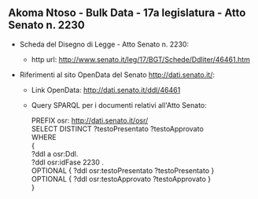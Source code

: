 ## Akoma Ntoso - Bulk Data - 17a legislatura - Atto Senato n. 2230 ##

* Scheda del Disegno di Legge - Atto Senato n. 2230:
	* http url: http://www.senato.it/leg/17/BGT/Schede/Ddliter/46461.htm

* Riferimenti al sito OpenData del Senato http://dati.senato.it/:
	* Link OpenData: http://dati.senato.it/ddl/46461
	* Query SPARQL per i documenti relativi all'Atto Senato:

        PREFIX osr: <http://dati.senato.it/osr/>  
		SELECT DISTINCT ?testoPresentato ?testoApprovato  
		WHERE  
		{  
		    ?ddl a osr:Ddl.  
		    ?ddl osr:idFase 2230 .  
		    OPTIONAL { ?ddl osr:testoPresentato ?testoPresentato }  
		    OPTIONAL { ?ddl osr:testoApprovato ?testoApprovato }  
		}
		